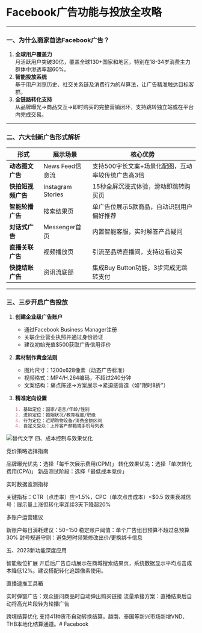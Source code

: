 # Facebook广告功能与投放全攻略

---

### **一、为什么商家首选Facebook广告？**
1. **全球用户覆盖力**  
   月活跃用户突破30亿，覆盖全球130+国家和地区，特别在18-34岁消费主力群体中渗透率超60%。
2. **智能投放系统**  
   基于用户浏览历史、社交关系链及消费行为的AI算法，让广告精准触达目标客群。
3. **全链路转化支持**  
   从品牌曝光→商品交互→即时购买的完整营销闭环，支持跳转独立站或在平台内完成交易。

---

### **二、六大创新广告形式解析**
| 形式 | 展示场景 | 核心优势 |  
|------|----------|----------|
| **动态图文广告** | News Feed信息流 | 支持500字长文案+场景化配图，互动率较传统广告高3倍 |  
| **快拍短视频广告** | Instagram Stories | 15秒全屏沉浸式体验，滑动即跳转购买页 |  
| **智能轮播广告** | 搜索结果页 | 单广告位展示5款商品，自动识别用户偏好推荐 |  
| **对话式广告** | Messenger首页 | 内置智能客服，实时解答产品疑问 |  
| **直播关联广告** | 视频播放页 | 引流至品牌直播间，支持边看边买 |  
| **快捷结账广告** | 资讯流底部 | 集成Buy Button功能，3步完成无跳转支付|

---

### **三、三步开启广告投放**
1. **创建企业级广告账户**  
   - 通过Facebook Business Manager注册  
   - 关联企业营业执照并通过身份验证  
   - 建议初始充值$500获取广告信用评价  

2. **素材制作黄金法则**  
   - 图片尺寸：1200x628像素（动态广告标准）  
   - 视频格式：MP4/H.264编码，不超过240分钟  
   - 文案结构：痛点陈述→方案展示→紧迫感营造（如"限时8折"）  

3. **精准定向设置**  
   ```markdown
   1. 基础定位：国家/语言/年龄/性别
   2. 进阶定位：婚姻状况/教育程度/职级
   3. 行为定位：近期购物设备/消费金额区间
   4. 自定义受众：上传客户邮箱或手机号列表
   
![替代文字](微信图片_20250331131736.jpg)
四、成本控制与效果优化


竞价策略选择指南

品牌曝光优先：选择「每千次展示费用(CPM)」
转化效果优先：选择「单次转化费用(CPA)」
新品测试阶段：选择「最低成本竞价」



实时数据监测指标

关键指标：CTR（点击率）应>1.5%，CPC（单次点击成本）<$0.5
效果衰减信号：展示量上涨但转化率连续3天下降超20%



多账户运营建议

新账户每日消耗建议：$50-$150
稳定账户阈值：单个广告组日预算不超过总预算30%
封号规避守则：避免短时频繁修改出价/更换绑卡信息




五、2023新功能深度应用


智能版位扩展
开启后广告自动展示在商城搜索结果页，系统数据显示平均点击成本降低12%。建议搭配转化追踪像素使用。


直播速推工具箱

实时弹窗广告：观众提问商品时自动弹出购买链接
流量承接方案：直播结束后自动将高光片段转为轮播广告



跨境结算优化
支持41种货币自动转换结算，越南、泰国等新兴市场新增VND、THB本地化结算通道。# Facebook

